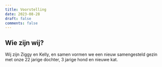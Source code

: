 ```yaml
---
title: Voorstelling
date: 2023-08-28
draft: false
comments: false
---
```


## Wie zijn wij?

Wij zijn Ziggy en Kelly, en samen vormen we een nieuw samengesteld gezin met onze 22 jarige dochter, 3 jarige hond en nieuwe kat.
